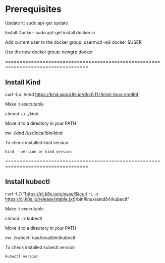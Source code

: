 # Prerequisites

Update it: sudo apt-get update

Install Docker: sudo apt-get install docker.io

Add current user to the docker group: usermod -aG docker $USER

Use the new docker group: newgrp docker      

===================================================================================

## Install Kind

curl -Lo ./kind https://kind.sigs.k8s.io/dl/v0.11.1/kind-linux-amd64

Make it executable

chmod +x ./kind

Move it to a directory in your PATH

mv ./kind /usr/local/bin/kind

To check installed kind version

    kind --version or kind version
===================================================================================

## Install kubectl

curl -LO "https://dl.k8s.io/release/$(curl -L -s https://dl.k8s.io/release/stable.txt)/bin/linux/amd64/kubectl"

Make it executable

chmod +x kubectl

Move it to a directory in your PATH

mv ./kubectl /usr/local/bin/kubectl

To check installed kubectl version

    kubectl version
